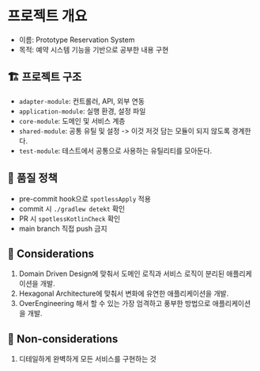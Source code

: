 # 프로젝트 개요

- 이름: Prototype Reservation System
- 목적: 예약 시스템 기능을 기반으로 공부한 내용 구현

## 🏗 프로젝트 구조

- `adapter-module`: 컨트롤러, API, 외부 연동
- `application-module`: 실행 환경, 설정 파일
- `core-module`: 도메인 및 서비스 계층
- `shared-module`: 공통 유틸 및 설정 -> 이것 저것 담는 모듈이 되지 않도록 경계한다.
- `test-module`: 테스트에서 공통으로 사용하는 유틸리티를 모아둔다.

## 🧪 품질 정책

- pre-commit hook으로  `spotlessApply` 적용
- commit 시 `./gradlew detekt` 확인
- PR 시 `spotlessKotlinCheck` 확인
- main branch 직접 push 금지

## 🧐 Considerations

1. Domain Driven Design에 맞춰서 도메인 로직과 서비스 로직이 분리된 애플리케이션을 개발.
2. Hexagonal Architecture에 맞춰서 변화에 유연한 애플리케이션을 개발.
3. OverEngineering 해서 할 수 있는 가장 엄격하고 풍부한 방법으로 애플리케이션을 개발.

## 🙂‍ Non-considerations

1. 디테일하게 완벽하게 모든 서비스를 구현하는 것
